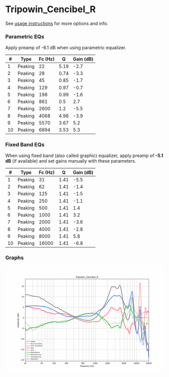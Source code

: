 # Tripowin_Cencibel_R
See [usage instructions](https://github.com/jaakkopasanen/AutoEq#usage) for more options and info.

### Parametric EQs
Apply preamp of -6.1 dB when using parametric equalizer.

|   # | Type    |   Fc (Hz) |    Q |   Gain (dB) |
|-----|---------|-----------|------|-------------|
|   1 | Peaking |        22 | 5.19 |        -2.7 |
|   2 | Peaking |        28 | 0.74 |        -3.3 |
|   3 | Peaking |        45 | 0.85 |        -1.7 |
|   4 | Peaking |       129 | 0.97 |        -0.7 |
|   5 | Peaking |       198 | 0.99 |        -1.6 |
|   6 | Peaking |       861 | 0.5  |         2.7 |
|   7 | Peaking |      2600 | 1.2  |        -5.5 |
|   8 | Peaking |      4068 | 4.98 |        -3.9 |
|   9 | Peaking |      5570 | 3.67 |         5.2 |
|  10 | Peaking |      6894 | 3.53 |         5.3 |

### Fixed Band EQs
When using fixed band (also called graphic) equalizer, apply preamp of **-5.1 dB** (if available) and set gains manually with these parameters.

|   # | Type    |   Fc (Hz) |    Q |   Gain (dB) |
|-----|---------|-----------|------|-------------|
|   1 | Peaking |        31 | 1.41 |        -5.5 |
|   2 | Peaking |        62 | 1.41 |        -1.4 |
|   3 | Peaking |       125 | 1.41 |        -1.5 |
|   4 | Peaking |       250 | 1.41 |        -1.1 |
|   5 | Peaking |       500 | 1.41 |         1.4 |
|   6 | Peaking |      1000 | 1.41 |         3.2 |
|   7 | Peaking |      2000 | 1.41 |        -3.6 |
|   8 | Peaking |      4000 | 1.41 |        -2.8 |
|   9 | Peaking |      8000 | 1.41 |         5.8 |
|  10 | Peaking |     16000 | 1.41 |        -6.8 |

### Graphs
![](./Tripowin_Cencibel_R.png)
